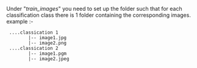 Under "*train_images*" you need to set up the folder such that  for each classification class there is 1 folder containing the corresponding images. example :- 

     ....classication 1
            |-- image1.jpg
            |-- image2.png
     ....classication 2
            |-- image1.pgm
            |-- image2.jpeg